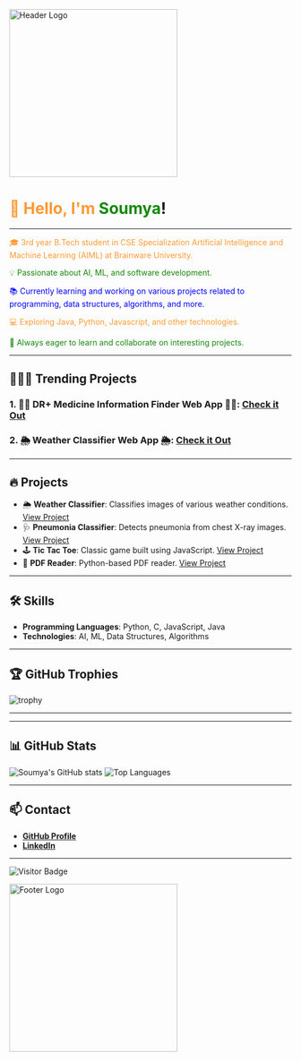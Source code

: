 <img src="https://github.com/Soumya-Xd/Soumya-Xd/blob/main/developer-dribbble.gif" alt="Header Logo" width="300"/>

<h1><span style="color:#ff9933;">👋 Hello, I'm </span><span style="color:#138808;">Soumya</span>!</h1>

---

<p style="color:#ff9933;">🎓 3rd year B.Tech student in CSE Specialization Artificial Intelligence and Machine Learning (AIML) at Brainware University.</p>

<p style="color:#138808;">💡 Passionate about AI, ML, and software development.</p>

<p style="color:#0000ff;">📚 Currently learning and working on various projects related to programming, data structures, algorithms, and more.</p>

<p style="color:#ff9933;">💻 Exploring Java, Python, Javascript, and other technologies.</p>

<p style="color:#138808;">🚀 Always eager to learn and collaborate on interesting projects.</p>

---

## 🌟🚀🌟 Trending Projects

### 1. **💊💉 DR+ Medicine Information Finder Web App 💊💉**: [Check it Out](https://testapp-8v3q3eukn3sxpse8tbqob3.streamlit.app/) 
### 2. **🌦️ Weather Classifier Web App 🌦️**: [Check it Out](https://weatherclassifierusingimageclassifier.streamlit.app/) 

---

## 🔥 Projects

- 🌦️ **Weather Classifier**: Classifies images of various weather conditions. [View Project](https://github.com/Soumya-Xd/Weather_Classifier)
- 🩺 **Pneumonia Classifier**: Detects pneumonia from chest X-ray images. [View Project](https://github.com/Soumya-Xd/Pneumonia_Classifier)
- 🕹️ **Tic Tac Toe**: Classic game built using JavaScript. [View Project](https://github.com/Soumya-Xd/tic-tac-toe)
- 📄 **PDF Reader**: Python-based PDF reader. [View Project](https://github.com/Soumya-Xd/BEST-PDF-READER)

---

## 🛠️ Skills

- **Programming Languages**: Python, C, JavaScript, Java
- **Technologies**: AI, ML, Data Structures, Algorithms

---

## 🏆 GitHub Trophies

![trophy](https://github-profile-trophy.vercel.app/?username=Soumya-Xd&theme=dracula&no-frame=true&row=1&column=7)

---



---

## 📊 GitHub Stats

![Soumya's GitHub stats](https://github-readme-stats.vercel.app/api?username=Soumya-Xd&show_icons=true&theme=tokyonight)
![Top Languages](https://github-readme-stats.vercel.app/api/top-langs/?username=Soumya-Xd&layout=compact&theme=tokyonight)

---



## 📫 Contact

- **[GitHub Profile](https://github.com/Soumya-Xd)**
- **[LinkedIn](https://www.linkedin.com/in/soumya-singha-roy-a20880261/)**

---

![Visitor Badge](https://komarev.com/ghpvc/?username=Soumya-Xd&label=Profile%20views&color=0e75b6&style=flat)

<img src="https://github.com/Soumya-Xd/Soumya-Xd/blob/main/137184767-79a13ec7-1bb3-4341-a6da-3a149c9c159a.gif" alt="Footer Logo" width="300"/>
